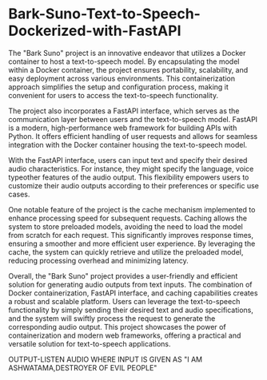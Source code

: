 # Bark-Suno-Text-to-Speech-Dockerized-with-FastAPI

The "Bark Suno" project is an innovative endeavor that utilizes a Docker container to host a text-to-speech model. By encapsulating the model within a Docker container, the project ensures portability, scalability, and easy deployment across various environments. This containerization approach simplifies the setup and configuration process, making it convenient for users to access the text-to-speech functionality.

The project also incorporates a FastAPI interface, which serves as the communication layer between users and the text-to-speech model. FastAPI is a modern, high-performance web framework for building APIs with Python. It offers efficient handling of user requests and allows for seamless integration with the Docker container housing the text-to-speech model.

With the FastAPI interface, users can input text and specify their desired audio characteristics. For instance, they might specify the language, voice typeother features of the audio output. This flexibility empowers users to customize their audio outputs according to their preferences or specific use cases.

One notable feature of the project is the cache mechanism implemented to enhance processing speed for subsequent requests. Caching allows the system to store preloaded models, avoiding the need to load the model from scratch for each request. This significantly improves response times, ensuring a smoother and more efficient user experience. By leveraging the cache, the system can quickly retrieve and utilize the preloaded model, reducing processing overhead and minimizing latency.

Overall, the "Bark Suno" project provides a user-friendly and efficient solution for generating audio outputs from text inputs. The combination of Docker containerization, FastAPI interface, and caching capabilities creates a robust and scalable platform. Users can leverage the text-to-speech functionality by simply sending their desired text and audio specifications, and the system will swiftly process the request to generate the corresponding audio output. This project showcases the power of containerization and modern web frameworks, offering a practical and versatile solution for text-to-speech applications.

OUTPUT-LISTEN AUDIO WHERE INPUT IS GIVEN AS "I AM ASHWATAMA,DESTROYER OF EVIL PEOPLE"
